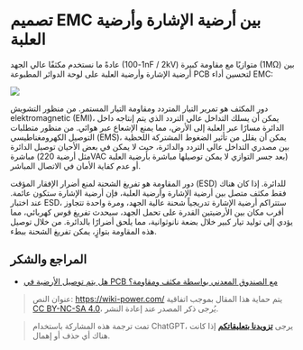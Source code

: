 # تصميم EMC بين أرضية الإشارة وأرضية العلبة

عادةً ما نستخدم مكثفًا عالي الجهد (1-100nF / 2kV) متوازيًا مع مقاومة كبيرة (1MΩ) بين أرضية الإشارة وأرضية العلبة على لوحة الدوائر المطبوعة PCB لتحسين أداء EMC:

![](https://img.wiki-power.com/d/wiki-media/img/20220620162528.png)

دور المكثف هو تمرير التيار المتردد ومقاومة التيار المستمر. من منظور التشويش elektromagnetic (EMI)، يمكن أن يسلك التداخل عالي التردد الذي يتم إنتاجه داخل الدائرة مسارًا عبر العلبة إلى الأرض، مما يمنع الإشعاع عبر هوائي. من منظور متطلبات التوصيل الكهرومغناطيسي (EMS)، يمكن أن يقلل من تأثير الضغوط المشتركة اللحظية بين مصدري التداخل عالي التردد والدائرة، حيث لا يمكن في بعض الأحيان توصيل الدائرة مباشرة (مثل أرضية 220VAC بعد جسر التوازي لا يمكن توصيلها مباشرة بأرضية العلبة) أو عدم كفاية الأمان في الاتصال المباشر.

دور المقاومة هو تفريغ الشحنة لمنع أضرار الإفقار المؤقت (ESD) للدائرة. إذا كان هناك فقط مكثف متصل بين أرضية الإشارة وأرضية العلبة، فإن أرضية الإشارة ستكون عائمة. عند اختبار ESD، ستتراكم أرضية الإشارة تدريجياً شحنة عالية الجهد، ومرة واحدة تتجاوز أقرب مكان بين الأرضيتين القدرة على تحمل الجهد، سيحدث تفريغ قوس كهربائي، مما يؤدي إلى توليد تيار كبير خلال بضعة نانوثوانية، مما يلحق أضرارًا بالدائرة. من خلال توصيل هذه المقاومة بتوازٍ، يمكن تفريغ الشحنة ببطء.

## المراجع والشكر

- [هل يتم توصيل الأرضية في PCB مع الصندوق المعدني بواسطة مكثف ومقاومة؟](https://mp.weixin.qq.com/s/vAdoDyBed4uIfISrP0Zeyw)

> عنوان النص: <https://wiki-power.com/>
> يتم حماية هذا المقال بموجب اتفاقية [CC BY-NC-SA 4.0](https://creativecommons.org/licenses/by/4.0/deed.zh)، يُرجى ذكر المصدر عند إعادة النشر.

> تمت ترجمة هذه المشاركة باستخدام ChatGPT، يرجى [**تزويدنا بتعليقاتكم**](https://github.com/linyuxuanlin/Wiki_MkDocs/issues/new) إذا كانت هناك أي حذف أو إهمال.